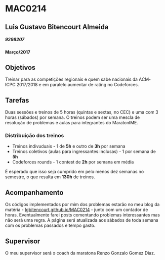 # **MAC0214**
## **Luis Gustavo Bitencourt Almeida**
##### _9298207_
#### Março/2017
## Objetivos
Treinar para as competições regionais e quem sabe nacionais da ACM-ICPC 2017/2018 e em paralelo aumentar de rating no Codeforces.

## Tarefas
Duas sessões e treinos de 5 horas (quintas e sextas, no CEC) e uma com 3 horas (sábados) por semana. O treinos podem ser uma mescla de resolução de problemas e aulas para integrantes do MaratonIME.

### Distribuição dos treinos
* Treinos indivuduais - 1 de **5h** e outro de **3h** por semana
* Treinos coletivos (aulas para ingressantes inclusas) - 1 por semana de **5h**
* Codeforces rounds - 1 contest de **2h** por semana em média

É esperado que isso seja cumprido em pelo menos dez semanas no semestre, o que resulta em **130h** de treinos.

## Acompanhamento
Os códigos implementados por mim dos problemas estarão no meu blog da matéria - [lgbitencourt.github.io/MAC0214](lgbitencourt.github.io/MAC0214) - junto com um contador de horas. Eventualmente farei posts comentando problemas interessantes mas não será uma regra. A página será atualizada aos sábados de toda semana com os problemas passados e tempo gasto.

## Supervisor
O meu supervisor será o coach da maratona Renzo Gonzalo Gomez Diaz.
